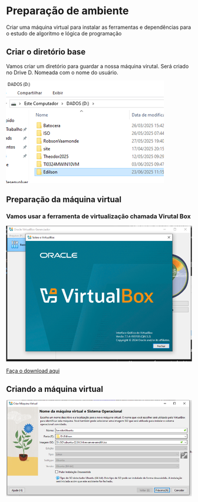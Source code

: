 # Preparação de ambiente
Criar uma máquina virtual para instalar as ferramentas e dependências para o 
estudo de algoritmo e lógica de programação

## Criar o diretório base
Vamos criar um diretório para guardar a nossa máquina virutal. Será criado no 
Drive D. Nomeada com o nome do usuário.

<img src="criar-diretorio-d.png">

## Preparação da máquina virtual
### Vamos usar a ferramenta de virtualização chamada Virutal Box

<img src="tela-virtualbox.png">

<a href="https://www.virtualbox.org/wiki/Downloads"> Faça o download aqui </a>


## Criando a máquina virtual

<img src="nova-maquina-virtual.png">
